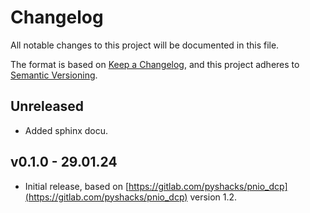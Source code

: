 # Changelog
All notable changes to this project will be documented in this file.

The format is based on [Keep a Changelog](https://keepachangelog.com/en/1.0.0/),
and this project adheres to [Semantic Versioning](https://semver.org/spec/v2.0.0.html).

## Unreleased
- Added sphinx docu.

## v0.1.0 - 29.01.24
- Initial release, based on [https://gitlab.com/pyshacks/pnio_dcp](https://gitlab.com/pyshacks/pnio_dcp) version 1.2.

